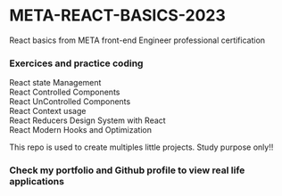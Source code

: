 # META-REACT-BASICS-2023
React basics from META front-end Engineer professional certification <br/>
### Exercices and practice coding <br/>
React state Management<br/>
React Controlled Components<br/>
React UnControlled Components<br/>
React Context usage<br/>
React Reducers
Design System with React<br/>
React Modern Hooks and Optimization<br/>

This repo is used to create multiples little projects. Study purpose only!!<br/>

### Check my portfolio and Github profile to view real life applications


